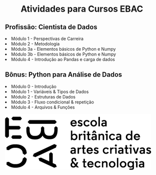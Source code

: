 <h1 align='center'> Atividades para Cursos EBAC </h1>


<h2> Profissão: Cientista de Dados </h2>
<p>
  <li> Módulo 1 - Perspectivas de Carreira</li>
  <li> Módulo 2 - Metodologia</li>
  <li> Módulo 3a - Elementos básicos de Python e Numpy</li>
  <li> Módulo 3b - Elementos básicos de Python e Numpy</li>
  <li> Módulo 4 - Introdução ao Pandas e carga de dados</li>
</p>
<h2> Bônus: Python para Análise de Dados </h2>
<p>
  <li> Módulo 0 - Introdução</li>
  <li> Módulo 1 - Variáveis & Tipos de Dados</li>
  <li> Módulo 2 - Estruturas de Dados</li>
  <li> Módulo 3 - Fluxo condicional & repetição</li>
  <li> Módulo 4 - Arquivos & Funções</li>
</p>

![Escola Britânica de Artes Criativas e Tecnologia](ebac_logo.png)
